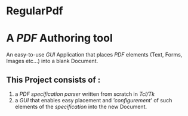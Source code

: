 # RegularPdf
# A *PDF* Authoring tool

An easy-to-use *GUI* Application that places *PDF* elements (Text, Forms, Images etc...) into a blank Document.

## This Project consists of :

1) a *PDF specification* *parser* written from scratch in *Tcl/Tk*
2) a *GUI* that enables easy placement and *'configurement'* of such elements of the *specification* into the new Document.